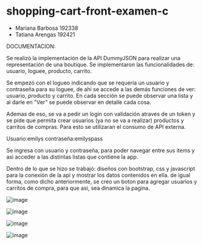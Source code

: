 # shopping-cart-front-examen-c
- Mariana Barbosa 192338
- Tatiana Arengas 192421

DOCUMENTACION:

Se realizó la implementación de la API DummyJSON para realizar una representación de una boutique. Se implementaron las funcionalidades de: usuario, loguee, producto, carrito.

Se empezó con el logueo indicando que se requería un usuario y contraseña para su loguee, de ahi se accede a las demás funciones de ver: usuario, producto y carrito. En cada sección se puede observar una lista y al darle en "Ver" se puede observar en detalle cada cosa.

Ademas de eso, se va a pedir un login con validación atraves de un token y se pide que permita crear usuarios (ya no se va a realizar) productos y carritos de compras. Para esto se utilizaran el consumo de API externa.

Usuario:emilys
contraseña:emilyspass

Se ingresa con usuario y contraseña, para poder navegar entre sus items y asi acceder a las distintas listas que contiene la app.

Dentro de lo que se hizo se trabajó: diseños con bootstrap, css y javascript para la conexión de la api y mostrar los datos contenidos en ella.
de igual forma, como dicho anteriormente, se creo un boton para agregar usuarios y carritos de compra, para que asi, sea dinamica la pagina.



![image](https://github.com/user-attachments/assets/e82ff0ed-8c4d-481b-9448-3ceab0a79949)

![image](https://github.com/user-attachments/assets/26d78b80-3983-4606-b461-b39137c40c54)

![image](https://github.com/user-attachments/assets/998f5a97-40fc-4ffd-9037-e8c66897c00a)

![image](https://github.com/user-attachments/assets/64034f66-5f53-4a93-914f-8910f8d5a54e)










